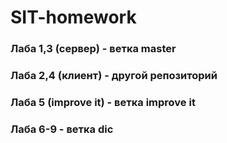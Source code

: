 # SIT-homework
### Лаба 1,3 (сервер) - ветка master

### Лаба 2,4 (клиент) - другой репозиторий

### Лаба 5 (improve it) - ветка improve it

### Лаба 6-9 - ветка dic

